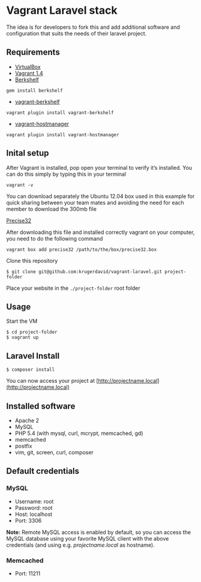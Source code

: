 # Vagrant Laravel stack

The idea is for developers to fork this and add additional software and configuration that suits the needs of their laravel project.

## Requirements
* [VirtualBox](https://www.virtualbox.org)
* [Vagrant 1.4](http://www.vagrantup.com/download-archive/v1.4.0.html)
* [Berkshelf](http://berkshelf.com)

`gem install berkshelf`

* [vagrant-berkshelf](https://github.com/riotgames/vagrant-berkshelf)

`vagrant plugin install vagrant-berkshelf`

* [vagrant-hostmanager](https://github.com/smdahlen/vagrant-hostmanager)

`vagrant plugin install vagrant-hostmanager`

## Inital setup

After Vagrant is installed, pop open your terminal to verify it’s installed. You can do this simply by typing this in your terminal

`vagrant -v`

You can download separately the Ubuntu 12.04 box used in this example for quick sharing between your team mates and avoiding the need for each member to download the 300mb file

[Precise32](http://files.vagrantup.com/precise32.box)

After downloading this file and installed correctly vagrant on your computer, you need to do the following command

`vagrant box add precise32 /path/to/the/box/precise32.box`

Clone this repository

    $ git clone git@github.com:krugerdavid/vagrant-laravel.git project-folder

Place your website in the `./project-folder` root folder

## Usage
Start the VM

	$ cd project-folder
	$ vagrant up

## Laravel Install

	$ composer install


You can now access your project at [http://projectname.local](http://projectname.local)

## Installed software
* Apache 2
* MySQL
* PHP 5.4 (with mysql, curl, mcrypt, memcached, gd)
* memcached
* postfix
* vim, git, screen, curl, composer

## Default credentials
### MySQL
* Username: root
* Password: root
* Host: localhost
* Port: 3306

**Note:** Remote MySQL access is enabled by default, so you can access the MySQL database using your favorite MySQL client with the above credentials (and using e.g. *projectname.local* as hostname).

### Memcached
* Port: 11211
